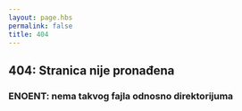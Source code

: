 ```yaml
---
layout: page.hbs
permalink: false
title: 404
---
```


## 404: Stranica nije pronađena

### ENOENT: nema takvog fajla odnosno direktorijuma
